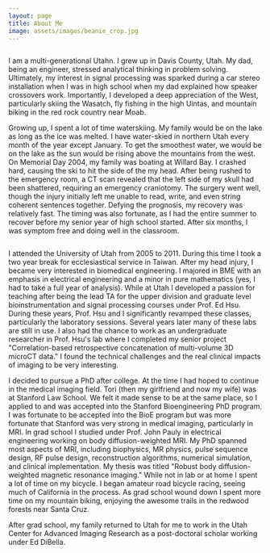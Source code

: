 ```yaml
---
layout: page
title: About Me
image: assets/images/beanie_crop.jpg
---
```


<div class="box alt">
  <div class="row 50% uniform">
    <div class="4u"><span class="image fit"><img src="assets/images/bear_lake.jpg" alt="" /></span></div>
    <div class="4u"><span class="image fit"><img src="assets/images/moab_young.jpg" alt="" /></span></div>
    <div class="4u$"><span class="image fit"><img src="assets/images/head_injury.jpg" alt="" /></span></div>
  </div>
</div>

<p>I am a multi-generational Utahn.  I grew up in Davis County, Utah.  My dad, being an engineer, stressed analytical thinking in problem solving.  Ultimately, my interest in signal processing was sparked during a car stereo installation when I was in high school when my dad explained how speaker crossovers work. Importantly, I developed a deep appreciation of the West, particularly skiing the Wasatch, fly fishing in the high Uintas, and mountain biking in the red rock country near Moab.</p>

<p>Growing up, I spent a lot of time waterskiing.  My family would be on the lake as long as the ice was melted.  I have water-skied in northern Utah every month of the year except January.  To get the smoothest water, we would be on the lake as the sun would be rising above the mountains from the west.  On Memorial Day 2004, my family was boating at Willard Bay.  I crashed hard, causing the ski to hit the side of the my head.  After being rushed to the emergency room, a CT scan revealed that the left side of my skull had been shattered, requiring an emergency craniotomy.  The surgery went well, though the injury initially left me unable to read, write, and even string coherent sentences together.  Defying the prognosis, my recovery was relatively fast.  The timing was also fortunate, as I had the entire summer to recover before my senior year of high school started.  After six months, I was symptom free and doing well in the classroom.</p>

<div class="box alt">
     <div class="row 50% uniform">
     	  <div class="4u"><span class="image fit"><img src="assets/images/mission.jpg" alt="" /></span></div>
          <div class="4u"><span class="image fit"><img src="assets/images/stitched_web.jpg" alt="" /></span></div>
     	  <div class="4u$"><span class="image fit"><img src="assets/images/graduation_utah.jpg" alt="" /></span></div>
     </div>
</div>

<p>I attended the University of Utah from 2005 to 2011.  During this time I took a two year break for ecclesiastical service in Taiwan.  After my head injury, I became very interested in biomedical engineering.  I majored in BME with an emphasis in electrical engineering and a minor in pure mathematics (yes, I had to take a full year of analysis).  While at Utah I developed a passion for teaching after being the lead TA for the upper division and graduate level bioinstrumentation and signal processing courses under Prof. Ed Hsu.  During these years, Prof. Hsu and I significantly revamped these classes, particularly the laboratory sessions.  Several years later many of these labs are still in use.  I also had the chance to work as an undergraduate researcher in Prof. Hsu's lab where I completed my senior project "Correlation-based retrospective concatenation of multi-volume 3D microCT data."  I found the technical challenges and the real clinical impacts of imaging to be very interesting.</p>

<p>I decided to pursue a PhD after college.  At the time I had hoped to continue in the medical imaging field.  Tori (then my girlfriend and now my wife) was at Stanford Law School.  We felt it made sense to be at the same place, so I applied to and was accepted into the Stanford Bioengineering PhD program.  I was fortunate to be accepted into the BioE program but was more fortunate that Stanford was very strong in medical imaging, particularly in MRI.  In grad school I studied under Prof. John Pauly in electrical engineering working on body diffusion-weighted MRI.  My PhD spanned most aspects of MRI, including biophysics, MR physics, pulse sequence design, RF pulse design, reconstruction algorithms, numerical simulation, and clinical implementation.  My thesis was titled "Robust body diffusion-weighted magnetic resonance imaging."  While not in lab or at home I spent a lot of time on my bicycle.  I began amateur road bicycle racing, seeing much of California in the process.  As grad school wound down I spent more time on my mountain biking, enjoying the awesome trails in the redwood forests near Santa Cruz.</p>

<p>After grad school, my family returned to Utah for me to work in the Utah Center for Advanced Imaging Research as a post-doctoral scholar working under Ed DiBella.</p>

<div class="box alt">
  <div class="row 50% uniform">
    <div class="4u"><span class="image fit"><img src="assets/images/mrsrl_scanner.jpg" alt="" /></span></div>
    <div class="4u"><span class="image fit"><img src="assets/images/graduation_stanford.jpg" alt="" /></span></div>
    <div class="4u$"><span class="image fit"><img src="assets/images/moab_stanford.jpg" alt="" /></span></div>
  </div>
</div>
